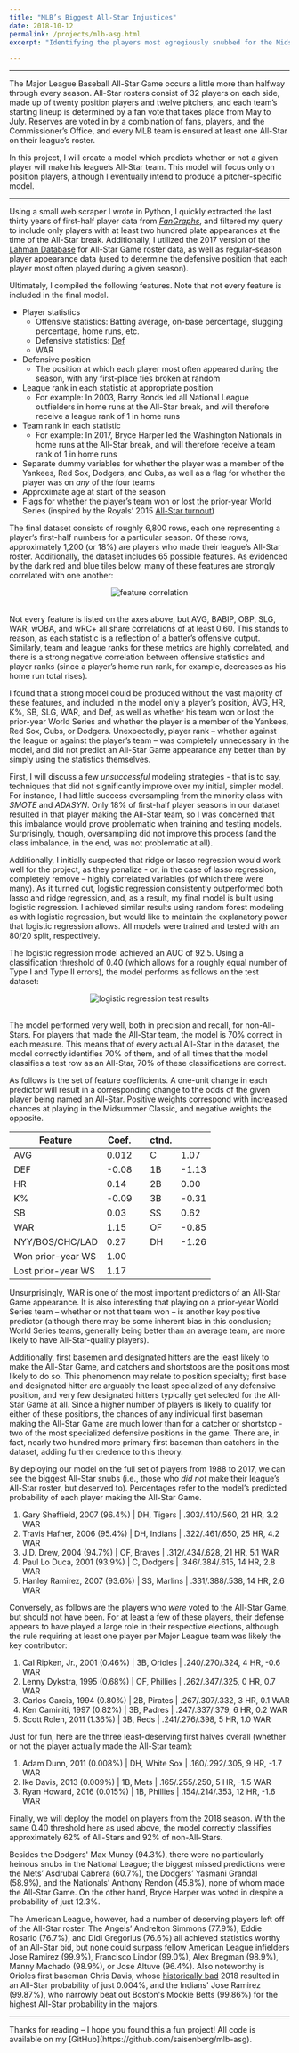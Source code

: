 ```yaml
---
title: "MLB’s Biggest All-Star Injustices"
date: 2018-10-12
permalink: /projects/mlb-asg.html
excerpt: "Identifying the players most egregiously snubbed for the Midsummer Classic, and the players who should never have been there in the first place."

---
```

<hr>
The Major League Baseball All-Star Game occurs a little more than halfway through every season. All-Star rosters consist of 32 players on each side, made up of twenty position players and twelve pitchers, and each team’s starting lineup is determined by a fan vote that takes place from May to July. Reserves are voted in by a combination of fans, players, and the Commissioner’s Office, and every MLB team is ensured at least one All-Star on their league’s roster.

In this project, I will create a model which predicts whether or not a given player will make his league’s All-Star team. This model will focus only on position players, although I eventually intend to produce a pitcher-specific model.
<hr>

Using a small web scraper I wrote in Python, I quickly extracted the last thirty years of first-half player data from [*FanGraphs*](https://www.fangraphs.com/), and filtered my query to include only players with at least two hundred plate appearances at the time of the All-Star break. Additionally, I utilized the 2017 version of the [Lahman Database](http://www.seanlahman.com/baseball-archive/statistics/) for All-Star Game roster data, as well as regular-season player appearance data (used to determine the defensive position that each player most often played during a given season).

Ultimately, I compiled the following features. Note that not every feature is included in the final model.

* Player statistics
  * Offensive statistics: Batting average, on-base percentage, slugging percentage, home runs, etc.
  * Defensive statistics: [Def](https://www.fangraphs.com/library/defense/def/)
  * WAR
* Defensive position
  * The position at which each player most often appeared during the season, with any first-place ties broken at random
* League rank in each statistic at appropriate position
  * For example: In 2003, Barry Bonds led all National League outfielders in home runs at the All-Star break, and will therefore receive a league rank of 1 in home runs
* Team rank in each statistic
  * For example: In 2017, Bryce Harper led the Washington Nationals in home runs at the All-Star break, and will therefore receive a team rank of 1 in home runs
* Separate dummy variables for whether the player was a member of the Yankees, Red Sox, Dodgers, and Cubs, as well as a flag for whether the player was on *any* of the four teams
* Approximate age at start of the season
* Flags for whether the player’s team won or lost the prior-year World Series (inspired by the Royals’ 2015 [All-Star turnout](https://www.mlb.com/royals/news/royals-get-four-starters-for-all-star-game/c-134827916))

The final dataset consists of roughly 6,800 rows, each one representing a player’s first-half numbers for a particular season. Of these rows, approximately 1,200 (or 18%) are players who made their league’s All-Star roster. Additionally, the dataset includes 65 possible features. As evidenced by the dark red and blue tiles below, many of these features are strongly correlated with one another:

<center><img src="{{ site.url }}{{ site.baseurl }}/images/mlb-asg/headmap_65.png" alt="feature correlation"></center><br>

Not every feature is listed on the axes above, but AVG, BABIP, OBP, SLG, WAR, wOBA, and wRC+ all share correlations of at least 0.60. This stands to reason, as each statistic is a reflection of a batter’s offensive output. Similarly, team and league ranks for these metrics are highly correlated, and there is a strong negative correlation between offensive statistics and player ranks (since a player’s home run rank, for example, decreases as his home run total rises).

I found that a strong model could be produced without the vast majority of these features, and included in the model only a player’s position, AVG, HR, K%, SB, SLG, WAR, and Def, as well as whether his team won or lost the prior-year World Series and whether the player is a member of the Yankees, Red Sox, Cubs, or Dodgers. Unexpectedly, player rank – whether against the league or against the player’s team – was completely unnecessary in the model, and did not predict an All-Star Game appearance any better than by simply using the statistics themselves.

First, I will discuss a few *unsuccessful* modeling strategies - that is to say, techniques that did not significantly improve over my initial, simpler model. For instance, I had little success oversampling from the minority class with *SMOTE* and *ADASYN*. Only 18% of first-half player seasons in our dataset resulted in that player making the All-Star team, so I was concerned that this imbalance would prove problematic when training and testing models. Surprisingly, though, oversampling did not improve this process (and the class imbalance, in the end, was not problematic at all).

Additionally, I initially suspected that ridge or lasso regression would work well for the project, as they penalize - or, in the case of lasso regression, completely remove – highly correlated variables (of which there were many). As it turned out, logistic regression consistently outperformed both lasso and ridge regression, and, as a result, my final model is built using logistic regression. I achieved similar results using random forest modeling as with logistic regression, but would like to maintain the explanatory power that logistic regression allows. All models were trained and tested with an 80/20 split, respectively.

The logistic regression model achieved an AUC of 92.5. Using a classification threshold of 0.40 (which allows for a roughly equal number of Type I and Type II errors), the model performs as follows on the test dataset:

<center><img src="{{ site.url }}{{ site.baseurl }}/images/mlb-asg/logR_test_results.png" alt="logistic regression test results"></center><br>

The model performed very well, both in precision and recall, for non-All-Stars. For players that made the All-Star team, the model is 70% correct in each measure. This means that of every actual All-Star in the dataset, the model correctly identifies 70% of them, and of all times that the model classifies a test row as an All-Star, 70% of these classifications are correct.

As follows is the set of feature coefficients. A one-unit change in each predictor will result in a corresponding change to the odds of the given player being named an All-Star. Positive weights correspond with increased chances at playing in the Midsummer Classic, and negative weights the opposite.

| Feature            | Coef. |   | ctnd. |       |
|--------------------|-------|---|-------|-------|
| AVG                | 0.012 |   | C     | 1.07  |
| DEF                | -0.08 |   | 1B    | -1.13 |
| HR                 | 0.14  |   | 2B    | 0.00  |
| K%                 | -0.09 |   | 3B    | -0.31 |
| SB                 | 0.03  |   | SS    | 0.62  |
| WAR                | 1.15  |   | OF    | -0.85 |
| NYY/BOS/CHC/LAD    | 0.27  |   | DH    | -1.26 |
| Won prior-year WS  | 1.00  |   |       |       |
| Lost prior-year WS | 1.17  |   |       |       |

Unsurprisingly, WAR is one of the most important predictors of an All-Star Game appearance. It is also interesting that playing on a prior-year World Series team – whether or not that team won – is another key positive predictor (although there may be some inherent bias in this conclusion; World Series teams, generally being better than an average team, are more likely to have All-Star-quality players).

Additionally, first basemen and designated hitters are the least likely to make the All-Star Game, and catchers and shortstops are the positions most likely to do so. This phenomenon may relate to position specialty; first base and designated hitter are arguably the least specialized of any defensive position, and very few designated hitters typically get selected for the All-Star Game at all. Since a higher number of players is likely to qualify for either of these positions, the chances of any individual first baseman making the All-Star Game are much lower than for a catcher or shortstop - two of the most specialized defensive positions in the game. There are, in fact, nearly two hundred more primary first baseman than catchers in the dataset, adding further credence to this theory.

By deploying our model on the full set of players from 1988 to 2017, we can see the biggest All-Star snubs (i.e., those who *did not* make their league’s All-Star roster, but deserved to). Percentages refer to the model’s predicted probability of each player making the All-Star Game.

1. Gary Sheffield, 2007 (96.4%) | DH, Tigers | .303/.410/.560, 21 HR, 3.2 WAR
2. Travis Hafner, 2006 (95.4%) | DH, Indians | .322/.461/.650, 25 HR, 4.2 WAR
3. J.D. Drew, 2004 (94.7%) | OF, Braves | .312/.434/.628, 21 HR, 5.1 WAR
4. Paul Lo Duca, 2001 (93.9%) | C, Dodgers | .346/.384/.615, 14 HR, 2.8 WAR
5. Hanley Ramirez, 2007 (93.6%) | SS, Marlins | .331/.388/.538, 14 HR, 2.6 WAR

Conversely, as follows are the players who *were* voted to the All-Star Game, but should not have been. For at least a few of these players, their defense appears to have played a large role in their respective elections, although the rule requiring at least one player per Major League team was likely the key contributor:

1. Cal Ripken, Jr., 2001 (0.46%) | 3B, Orioles | .240/.270/.324, 4 HR, -0.6 WAR
2. Lenny Dykstra, 1995 (0.68%) | OF, Phillies | .262/.347/.325, 0 HR, 0.7 WAR
3. Carlos Garcia, 1994 (0.80%) | 2B, Pirates | .267/.307/.332, 3 HR, 0.1 WAR
4. Ken Caminiti, 1997 (0.82%) | 3B, Padres | .247/.337/.379, 6 HR, 0.2 WAR
5. Scott Rolen, 2011 (1.36%) | 3B, Reds | .241/.276/.398, 5 HR, 1.0 WAR

Just for fun, here are the three least-deserving first halves overall (whether or not the player actually made the All-Star team):

1. Adam Dunn, 2011 (0.008%) | DH, White Sox | .160/.292/.305, 9 HR, -1.7 WAR
2. Ike Davis, 2013 (0.009%) | 1B, Mets | .165/.255/.250, 5 HR, -1.5 WAR
3. Ryan Howard, 2016 (0.015%) | 1B, Phillies | .154/.214/.353, 12 HR, -1.6 WAR

Finally, we will deploy the model on players from the 2018 season. With the same 0.40 threshold here as used above, the model correctly classifies approximately 62% of All-Stars and 92% of non-All-Stars.

Besides the Dodgers' Max Muncy (94.3%), there were no particularly heinous snubs in the National League; the biggest missed predictions were the Mets’ Asdrubal Cabrera (60.7%), the Dodgers’ Yasmani Grandal (58.9%), and the Nationals’ Anthony Rendon (45.8%), none of whom made the All-Star Game. On the other hand, Bryce Harper was voted in despite a probability of just 12.3%.

The American League, however, had a number of deserving players left off of the All-Star roster. The Angels’ Andrelton Simmons (77.9%), Eddie Rosario (76.7%), and Didi Gregorius (76.6%) all achieved statistics worthy of an All-Star bid, but none could surpass fellow American League infielders Jose Ramirez (99.9%), Francisco Lindor (99.0%), Alex Bregman (98.9%), Manny Machado (98.9%), or Jose Altuve (96.4%). Also noteworthy is Orioles first baseman Chris Davis, whose [historically bad](https://www.fangraphs.com/blogs/chris-davis-is-having-merely-one-of-the-worst-seasons-ever/) 2018 resulted in an All-Star probability of just 0.004%, and the Indians' Jose Ramirez (99.87%), who narrowly beat out Boston's Mookie Betts (99.86%) for the highest All-Star probability in the majors.
<hr>
Thanks for reading – I hope you found this a fun project! All code is available on my [GitHub](https://github.com/saisenberg/mlb-asg).

